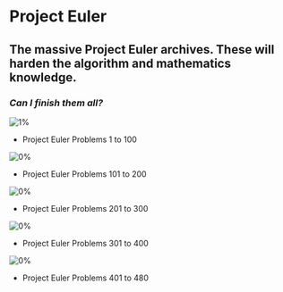 # Project Euler

## The massive Project Euler archives. These will harden the algorithm and mathematics knowledge.

### _Can I finish them all?_

![1%](https://progress-bar.dev/70/?title=Done)

- Project Euler Problems 1 to 100

![0%](https://progress-bar.dev/70/?title=Done)

- Project Euler Problems 101 to 200

![0%](https://progress-bar.dev/70/?title=Done)

- Project Euler Problems 201 to 300

![0%](https://progress-bar.dev/70/?title=Done)

- Project Euler Problems 301 to 400

![0%](https://progress-bar.dev/70/?title=Done)

- Project Euler Problems 401 to 480
